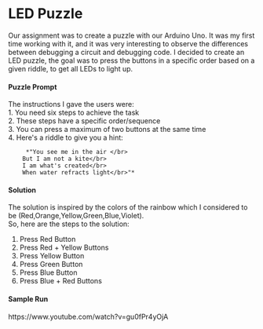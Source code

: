 <h1>LED Puzzle</h1>
Our assignment was to create a puzzle with our Arduino Uno. It was my first time working with it, and it was very interesting to observe the differences between debugging a circuit and debugging code. 
I decided to create an LED puzzle, the goal was to press the buttons in a specific order based on a given riddle, to get all LEDs to light up. 

<h4> Puzzle Prompt</h4>
The instructions I gave the users were: </br>
  1. You need six steps to achieve the task  </br>
  2. These steps have a specific order/sequence </br>
  3. You can press a maximum of two buttons at the same time  </br>
  4.  Here's a riddle to give you a hint: 
</br>


         *"You see me in the air </br>
        But I am not a kite</br>
        I am what's created</br>
        When water refracts light</br>"*
        
<h4>Solution</h4>
The solution is inspired by the colors of the rainbow which I considered to be (Red,Orange,Yellow,Green,Blue,Violet). </br>
So, here are the steps to the solution:

1. Press Red Button
2. Press Red + Yellow Buttons
3. Press Yellow Button
4. Press Green Button
5. Press Blue Button
6. Press Blue + Red Buttons


<h4>Sample Run</h4>
https://www.youtube.com/watch?v=gu0fPr4yOjA
       

    
